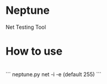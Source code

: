 # Neptune
Net Testing Tool
<br/>
# How to use
<br/>
``` neptune.py net -i <ip-address> -e <finally number of range>(default 255) ```
